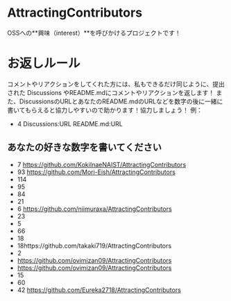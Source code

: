 # AttractingContributors
OSSへの**興味（interest）**を呼びかけるプロジェクトです！

# お返しルール
コメントやリアクションをしてくれた方には、私もできるだけ同じように、提出された Discussions やREADME.mdにコメントやリアクションを返します！
また、DiscussionsのURLとあなたのREADME.mdのURLなどを数字の後に一緒に書いてもらえると協力しやすいので助かります！協力しましょう！
例：
- 4 Discussions:URL README.md:URL
## あなたの好きな数字を書いてください
- 7 https://github.com/KokiInaeNAIST/AttractingContributors
- 93 https://github.com/Mori-Eish/AttractingContributors
- 114
- 95
- 84
- 21
- 6 https://github.com/niimuraxa/AttractingContributors
- 23
- 5
- 66
- 18
- 18https://github.com/takaki719/AttractingContributors
- 2
- https://github.com/ovimizan09/AttractingContributors
-  https://github.com/ovimizan09/AttractingContributors
- 15
- 60 
- 42 https://github.com/Eureka2718/AttractingContributors
